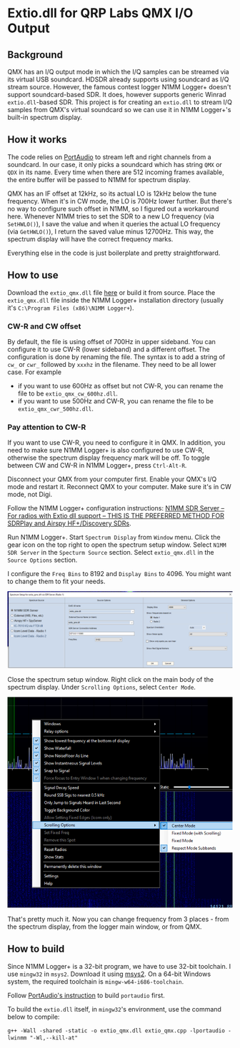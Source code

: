# Extio.dll for QRP Labs QMX I/O Output

## Background

QMX has an I/Q output mode in which the I/Q samples can be streamed via its virtual USB soundcard. HDSDR already supports using soundcard as I/Q stream source. However, the famous contest logger N1MM Logger+ doesn't support soundcard-based SDR. It does, however supports generic Winrad `extio.dll`-based SDR. This project is for creating an `extio.dll` to stream I/Q samples from QMX's virtual soundcard so we can use it in N1MM Logger+'s built-in spectrum display.

## How it works

The code relies on [PortAudio](https://www.portaudio.com/) to stream left and right channels from a soundcard. In our case, it only picks a soundcard which has string `QMX` or `QDX` in its name. Every time when there are 512 incoming frames available, the entire buffer will be passed to N1MM for spectrum display.

QMX has an IF offset at 12kHz, so its actual LO is 12kHz below the tune frequency. When it's in CW mode, the LO is 700Hz lower further. But there's no way to configure such offset in N1MM, so I figured out a workaround here. Whenever N1MM tries to set the SDR to a new LO frequency (via `SetHWLO()`), I save the value and when it queries the actual LO frequency (via `GetHWLO()`), I return the saved value minus 12700Hz. This way, the spectrum display will have the correct frequency marks.

Everything else in the code is just boilerplate and pretty straightforward.

## How to use

Download the `extio_qmx.dll` file [here](https://github.com/spicahan/extio_qmx/releases/download/v0.1/extio_qmx.dll) or build it from source. Place the `extio_qmx.dll` file inside the N1MM Logger+ installation directory (usually it's `C:\Program Files (x86)\N1MM Logger+`). 

### CW-R and CW offset

By default, the file is using offset of 700Hz in upper sideband. You can configure it to use CW-R (lower sideband) and a different offset. The configuration is done by renaming the file. The syntax is to add a string of `cw_` or `cwr_` followed by `xxxhz` in the filename. They need to be all lower case. For example
* if you want to use 600Hz as offset but not CW-R, you can rename the file to be `extio_qmx_cw_600hz.dll`.
* if you want to use 500Hz and CW-R, you can rename the file to be `extio_qmx_cwr_500hz.dll`.

### Pay attention to CW-R

If you want to use CW-R, you need to configure it in QMX. In addition, you need to make sure N1MM Logger+ is also configured to use CW-R, otherwise the spectrum display frequency mark will be off. To toggle between CW and CW-R in N1MM Logger+, press `Ctrl-Alt-R`. 

Disconnect your QMX from your computer first. Enable your QMX's I/Q mode and restart it. Reconnect QMX to your computer. Make sure it's in CW mode, not Digi.

Follow the N1MM Logger+ configuration instructions: [N1MM SDR Server – For radios with Extio dll support – THIS IS THE PREFERRED METHOD FOR SDRPlay and Airspy HF+/Discovery SDRs](https://n1mmwp.hamdocs.com/manual-windows/spectrum-display-window/#n1mm-sdr-server-for-radios-with-extio-dll-support-this-is-the-preferred-method-for-sdrplay-and-airspy-hf-discovery-sdrs).

Run N1MM Logger+. Start `Spectrum Display` from `Window` menu. Click the gear icon on the top right to open the spectrum setup window. Select `N1MM SDR Server` in the `Specturm Source` section. Select `extio_qmx.dll` in the `Source Options` section.

I configure the `Freq Bins` to 8192 and `Display Bins` to 4096. You might want to change them to fit your needs.

![alt text](spectrum_setup.png)

Close the spectrum setup window. Right click on the main body of the spectrum display. Under `Scrolling Options`, select `Center Mode`.

![alt text](center_mode.png)


That's pretty much it. Now you can change frequency from 3 places - from the spectrum display, from the logger main window, or from QMX.

## How to build

Since N1MM Logger+ is a 32-bit program, we have to use 32-bit toolchain. I use `mingw32` in `msys2`. Download it using [msys2](https://www.msys2.org/). On a 64-bit Windows system, the required toolchain is `mingw-w64-i686-toolchain`.

Follow [PortAudio's instruction](https://files.portaudio.com/docs/v19-doxydocs/compile_windows_mingw.html) to build `portaudio` first.

To build the `extio.dll` itself, in `mingw32`'s environment, use the command below to compile:

```
g++ -Wall -shared -static -o extio_qmx.dll extio_qmx.cpp -lportaudio -lwinmm "-Wl,--kill-at"
```
